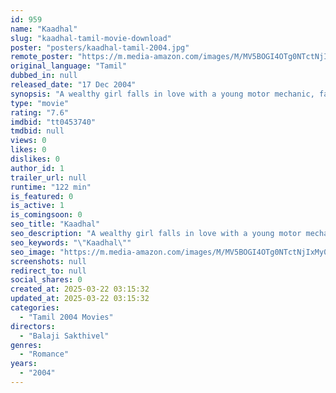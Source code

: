 ```yaml
---
id: 959
name: "Kaadhal"
slug: "kaadhal-tamil-movie-download"
poster: "posters/kaadhal-tamil-2004.jpg"
remote_poster: "https://m.media-amazon.com/images/M/MV5BOGI4OTg0NTctNjIxMy00YjFhLWI1Y2YtNmEyNmQwMDljY2U4XkEyXkFqcGc@._V1_SX300.jpg"
original_language: "Tamil"
dubbed_in: null
released_date: "17 Dec 2004"
synopsis: "A wealthy girl falls in love with a young motor mechanic, faced with the imminent threat of an arranged marriage with an American groom she persuades to elope with the motor mechanic."
type: "movie"
rating: "7.6"
imdbid: "tt0453740"
tmdbid: null
views: 0
likes: 0
dislikes: 0
author_id: 1
trailer_url: null
runtime: "122 min"
is_featured: 0
is_active: 1
is_comingsoon: 0
seo_title: "Kaadhal"
seo_description: "A wealthy girl falls in love with a young motor mechanic, faced with the imminent threat of an arranged marriage with an American groom she persuades to elope with the motor mechanic."
seo_keywords: "\"Kaadhal\""
seo_image: "https://m.media-amazon.com/images/M/MV5BOGI4OTg0NTctNjIxMy00YjFhLWI1Y2YtNmEyNmQwMDljY2U4XkEyXkFqcGc@._V1_SX300.jpg"
screenshots: null
redirect_to: null
social_shares: 0
created_at: 2025-03-22 03:15:32
updated_at: 2025-03-22 03:15:32
categories:
  - "Tamil 2004 Movies"
directors:
  - "Balaji Sakthivel"
genres:
  - "Romance"
years:
  - "2004"
---
```

